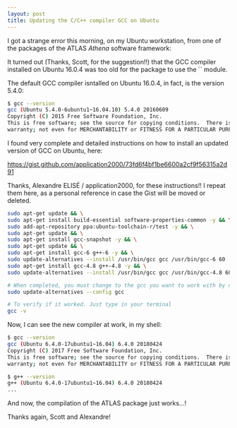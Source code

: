 ```yaml
---
layout: post
title: Updating the C/C++ compiler GCC on Ubuntu
---
```


I got a strange error this morning, on my Ubuntu workstation, from one of the packages of the ATLAS *Athena* software framework:


It turned out (Thanks, Scott, for the suggestion!!) that the GCC compiler installed on Ubuntu 16.0.4 was too old for the package to use the `` module.

The default GCC compiler isntalled on Ubuntu 16.0.4, in fact, is the version 5.4.0:

```bash
$ gcc --version
gcc (Ubuntu 5.4.0-6ubuntu1~16.04.10) 5.4.0 20160609
Copyright (C) 2015 Free Software Foundation, Inc.
This is free software; see the source for copying conditions.  There is NO
warranty; not even for MERCHANTABILITY or FITNESS FOR A PARTICULAR PURPOSE.
```

I found very complete and detailed instructions on how to install an updated version of GCC on Ubuntu, here:

<https://gist.github.com/application2000/73fd6f4bf1be6600a2cf9f56315a2d91>

Thanks, Alexandre ELISÉ / application2000, for these instructions!!
I repeat them here, as a personal reference in case the Gist will be moved or deleted.

```bash
sudo apt-get update && \
sudo apt-get install build-essential software-properties-common -y && \
sudo add-apt-repository ppa:ubuntu-toolchain-r/test -y && \
sudo apt-get update && \
sudo apt-get install gcc-snapshot -y && \
sudo apt-get update && \
sudo apt-get install gcc-6 g++-6 -y && \
sudo update-alternatives --install /usr/bin/gcc gcc /usr/bin/gcc-6 60 --slave /usr/bin/g++ g++ /usr/bin/g++-6 && \
sudo apt-get install gcc-4.8 g++-4.8 -y && \
sudo update-alternatives --install /usr/bin/gcc gcc /usr/bin/gcc-4.8 60 --slave /usr/bin/g++ g++ /usr/bin/g++-4.8;

# When completed, you must change to the gcc you want to work with by default. Type in your terminal:
sudo update-alternatives --config gcc

# To verify if it worked. Just type in your terminal
gcc -v
```

Now, I can see the new compiler at work, in my shell:

```bash
$ gcc --version
gcc (Ubuntu 6.4.0-17ubuntu1~16.04) 6.4.0 20180424
Copyright (C) 2017 Free Software Foundation, Inc.
This is free software; see the source for copying conditions.  There is NO
warranty; not even for MERCHANTABILITY or FITNESS FOR A PARTICULAR PURPOSE.

$ g++ --version
g++ (Ubuntu 6.4.0-17ubuntu1~16.04) 6.4.0 20180424
...
```

And now, the compilation of the ATLAS package just works...! 

Thanks again, Scott and Alexandre!
